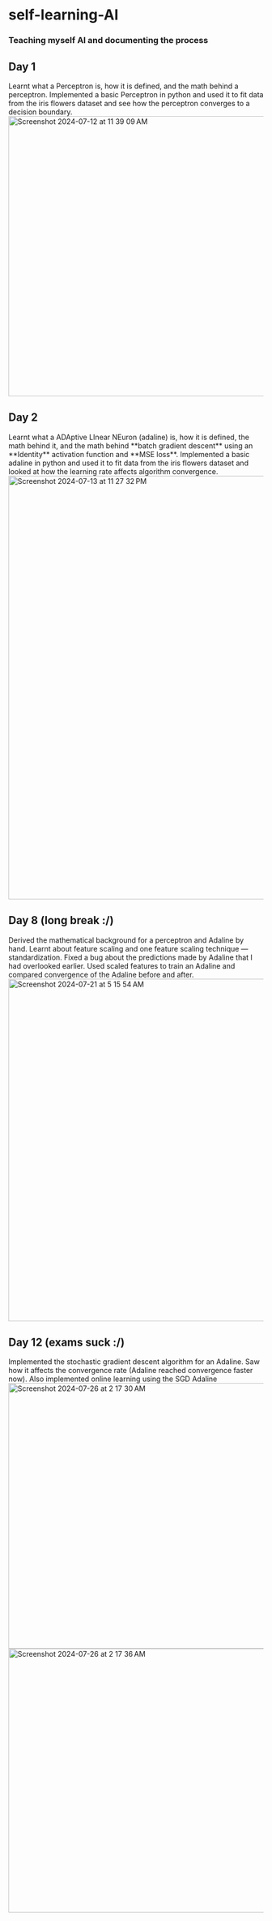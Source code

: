 # self-learning-AI
<h3>Teaching myself AI and documenting the process</h3>
<h2>Day 1</h2>
Learnt what a Perceptron is, how it is defined, and the math behind a perceptron. Implemented a basic Perceptron in python and used it to fit data from the iris flowers dataset and see how the perceptron converges to a decision boundary. <br>
<img width="553" alt="Screenshot 2024-07-12 at 11 39 09 AM" src="https://github.com/user-attachments/assets/28b5507c-b3f2-40bf-af29-6784a2148912"> <br>
<h2>Day 2</h2>
Learnt what a ADAptive LInear NEuron (adaline) is, how it is defined, the math behind it, and the math behind **batch gradient descent** using an **Identity** activation function and **MSE loss**. Implemented a basic adaline in python and used it to fit data from the iris flowers dataset and looked at how the learning rate affects algorithm convergence. <br>
<img width="836" alt="Screenshot 2024-07-13 at 11 27 32 PM" src="https://github.com/user-attachments/assets/9a20e8cf-4bd9-4922-93cd-f374a60d9055"> <br>
<h2>Day 8 (long break :/)</h2>
Derived the mathematical background for a perceptron and Adaline by hand. Learnt about feature scaling and one feature scaling technique — standardization. Fixed a bug about the predictions made by Adaline that I had overlooked earlier. Used scaled features to train an Adaline and compared convergence of the Adaline before and after. <br>
<img width="676" alt="Screenshot 2024-07-21 at 5 15 54 AM" src="https://github.com/user-attachments/assets/2308488a-5498-4180-ae71-bc3de2846fa1"><br>
<h2>Day 12 (exams suck :/)</h2>
Implemented the stochastic gradient descent algorithm for an Adaline. Saw how it affects the convergence rate (Adaline reached convergence faster now). Also implemented online learning using the SGD Adaline<br>
<img width="524" alt="Screenshot 2024-07-26 at 2 17 30 AM" src="https://github.com/user-attachments/assets/aca573ac-eaf6-4add-88a5-07db4bd162a4">
<br>
<img width="521" alt="Screenshot 2024-07-26 at 2 17 36 AM" src="https://github.com/user-attachments/assets/f8d04dbc-049e-43ab-a7de-417bf4c0ad03"><br>
